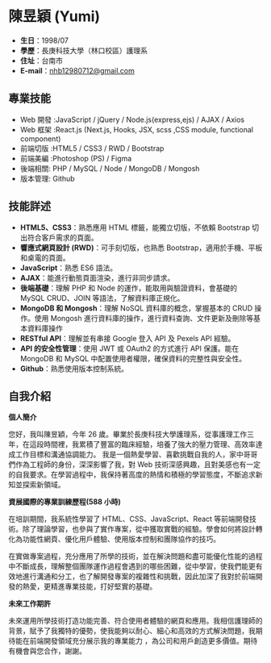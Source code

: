 # 陳昱穎 (Yumi)

- **生日**：1998/07
- **學歷**：長庚科技大學（林口校區）護理系
- **住址**：台南市
- **E-mail**：nhb12980712@gmail.com

## 專業技能

- Web 開發 :JavaScript / jQuery / Node.js(express,ejs) / AJAX / Axios
- Web 框架 :React.js (Next.js, Hooks, JSX, scss ,CSS module, functional component)
- 前端切版 :HTML5 / CSS3 / RWD / Bootstrap
- 前端美編 :Photoshop (PS) / Figma
- 後端相關: PHP / MySQL / Node / MongoDB / Mongosh
- 版本管理: Github
## 技能詳述

- **HTML5、CSS3**：熟悉應用 HTML 標籤，能獨立切版，不依賴 Bootstrap 切出符合客戶需求的頁面。
- **響應式網頁設計 (RWD)**：可手刻切版，也熟悉 Bootstrap，適用於手機、平板和桌電的頁面。
- **JavaScript**：熟悉 ES6 語法。
- **AJAX**：能進行動態頁面渲染，進行非同步請求。
- **後端基礎**：理解 PHP 和 Node 的運作，能取用與驗證資料，會基礎的 MySQL CRUD、JOIN 等語法，了解資料庫正規化。
- **MongoDB 和 Mongosh**：理解 NoSQL 資料庫的概念，掌握基本的 CRUD 操作。使用 Mongosh 進行資料庫的操作，進行資料查詢、文件更新及刪除等基本資料庫操作
- **RESTful API**：理解並有串接 Google 登入 API 及 Pexels API 經驗。
- **API 的安全性管理**：使用 JWT 或 OAuth2 的方式進行 API 保護。能在 MongoDB 和 MySQL 中配置使用者權限，確保資料的完整性與安全性。
- **Github**：熟悉使用版本控制系統。

## 自我介紹

**個人簡介**

您好，我叫陳昱穎，今年 26 歲。畢業於長庚科技大學護理系，從事護理工作三年，在這段時間裡，我累積了豐富的臨床經驗，培養了強大的壓力管理、高效率達成工作目標和溝通協調能力。 我是一個熱愛學習、喜歡挑戰自我的人，家中哥哥們作為工程師的身份，深深影響了我，對 Web 技術深感興趣，且對美感也有一定的自我要求。在學習過程中，我保持著高度的熱情和積極的學習態度，不斷追求新知並探索新領域。

**資展國際的專業訓練歷程(588 小時)**

在培訓期間，我系統性學習了 HTML、CSS、JavaScript、React 等前端開發技術。除了理論學習，也參與了實作專案，從中獲取實戰的經驗。學會如何將設計轉化為功能性網頁、優化用戶體驗、使用版本控制和團隊協作的技巧。

在實做專案過程，充分應用了所學的技術，並在解決問題和盡可能優化性能的過程中不斷成長，理解整個團隊運作過程會遇到的哪些困難，從中學習，使我們能更有效地進行溝通和分工，也了解開發專案的複雜性和挑戰，因此加深了我對於前端開發的熱愛，更精進專業技能，打好堅實的基礎。

**未來工作期許**

未來運用所學技術打造功能完善、符合使用者體驗的網頁和應用。我相信護理師的背景，賦予了我獨特的優勢，使我能夠以耐心、細心和高效的方式解決問題，我期待能在前端開發領域充分展示我的專業能力 ，為公司和用戶創造更多價值。期待有機會與您合作，謝謝。
